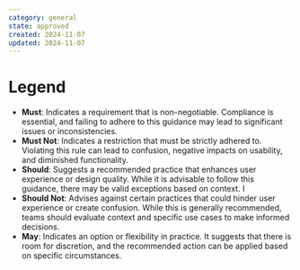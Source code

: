 ```yaml
---
category: general
state: approved
created: 2024-11-07
updated: 2024-11-07
---
```


# Legend 

* **Must**: Indicates a requirement that is non-negotiable. Compliance is essential, and failing to adhere to this guidance may lead to significant issues or inconsistencies.
* **Must Not**: Indicates a restriction that must be strictly adhered to. Violating this rule can lead to confusion, negative impacts on usability, and diminished functionality.
* **Should**: Suggests a recommended practice that enhances user experience or design quality. While it is advisable to follow this guidance, there may be valid exceptions based on context. I
* **Should Not**: Advises against certain practices that could hinder user experience or create confusion. While this is generally recommended, teams should evaluate context and specific use cases to make informed decisions.
* **May**: Indicates an option or flexibility in practice. It suggests that there is room for discretion, and the recommended action can be applied based on specific circumstances.
